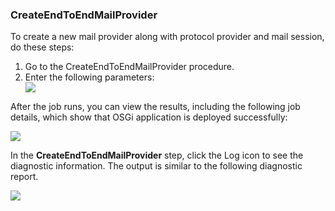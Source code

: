 <h3>CreateEndToEndMailProvider</h3>
                <p>To create a new mail provider along with protocol provider and mail session, do these steps:</p>
                <ol>
                    <li>Go to the CreateEndToEndMailProvider procedure. </li>
                    <li> Enter the following parameters: </li><img src="../../plugins/EC-WebSphere/images/CreateEndToEndMailProvider/EC-WebSphereCreateEndToEndMailProvider2.png" />
                </ol>
                <p>After the job runs, you can view the results, including the following job details, which show that
                OSGi application is deployed successfully:</p>
                <img src="../../plugins/EC-WebSphere/images/CreateEndToEndMailProvider/EC-WebSphereCreateEndToEndMailProvider3.png" />
                <p>In the <b>CreateEndToEndMailProvider</b> step, click the Log icon
                to see the diagnostic information. The output is similar to
                the following diagnostic
                report.</p>
                <img src="../../plugins/EC-WebSphere/images/CreateEndToEndMailProvider/EC-WebSphereCreateEndToEndMailProvider4.png" />
